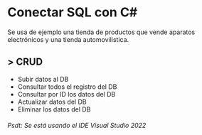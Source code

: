 # Conectar SQL con C#

Se usa de ejemplo una tienda de productos que vende aparatos electrónicos y una tienda automovilistica.

## **> CRUD**

* Subir datos al DB
* Consultar todos el registro del DB
* Consultar por ID los datos del DB
* Actualizar datos del DB
* Eliminar los datos del DB

###### Psdt: Se está usando el IDE Visual Studio 2022
